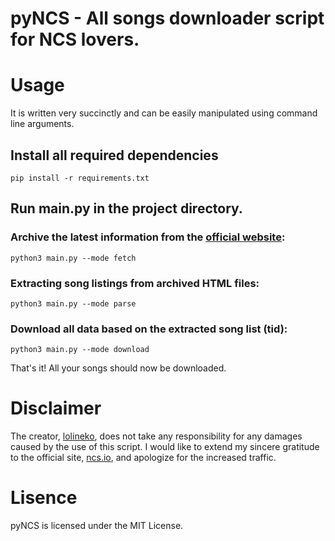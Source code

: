 # pyNCS - All songs downloader script for NCS lovers.
# Usage
It is written very succinctly and can be easily manipulated using command line arguments.

## Install all required dependencies

    pip install -r requirements.txt

## Run main.py in the project directory.

### Archive the latest information from the [official website](https://ncs.io/):

    python3 main.py --mode fetch

### Extracting song listings from archived HTML files:

    python3 main.py --mode parse

### Download all data based on the extracted song list (tid):

    python3 main.py --mode download


That's it! All your songs should now be downloaded.

# Disclaimer
The creator, [lolineko](https://lolineko3.net), does not take any responsibility for any damages caused by the use of this script.
I would like to extend my sincere gratitude to the official site, [ncs.io](https://ncs.io), and apologize for the increased traffic.

# Lisence
pyNCS is licensed under the MIT License.
